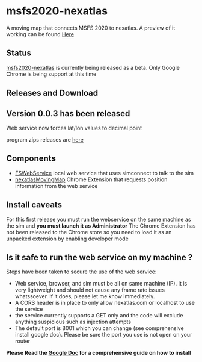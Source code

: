 # msfs2020-nexatlas

A moving map that connects MSFS 2020 to nexatlas. A preview of it working can be found [Here](https://youtu.be/mP5gA6EbgHw)

## Status

[msfs2020-nexatlas](https://github.com/valeriosouza/msfs2020-nexatlas) is currently being released as a beta.
Only Google Chrome is being support at this time  

## Releases and Download

## Version 0.0.3 has been released
Web service now forces lat/lon values to decimal point 

program zips releases are [here](https://github.com/valeriosouza/msfs2020-nexatlas/releases)

## Components

* [FSWebService](https://github.com/valeriosouza/msfs2020-nexatlas/FSWebService/) local web service that uses simconnect to talk to the sim
* [nexatlasMovingMap](https://github.com/valeriosouza/msfs2020-nexatlas/nexatlasMovingMap/) Chrome Extension that requests position information from the web service

## Install caveats

For this first release you must run the webservice on the same machine as the sim and **you must launch it as Administrator**
The Chrome Extension has not been released to the Chrome store so you need to load it as an unpacked extension by enabling developer mode

## Is it safe to run the web service on my machine ?

Steps have been taken to secure the use of the web service:
* Web service, browser, and sim must be all on same machine (IP). It is very lightweight and should not cause any frame rate issues whatssoever. If it does, please let me know immediately. 
* A CORS header is in place to only allow nexatlas.com or localhost to use the service
* the service currently supports a GET only and the code will exclude anything suspicious such as injection attempts
* The default port is 8001 which you can change (see comprehensive install google doc). Please be sure the port you use is not open on your router

**Please Read the [Google Doc](https://github.com/valeriosouza/msfs2020-nexatlas/blob/main/MSFS%202020%20nexatlas%20Moving%20map.docx)  for a comprehensive guide on how to install**

